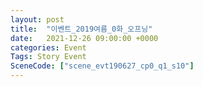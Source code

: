 ```yaml
---
layout: post
title:  "이벤트_2019여름_0화_오프닝"
date:   2021-12-26 09:00:00 +0000
categories: Event
Tags: Story Event
SceneCode: ["scene_evt190627_cp0_q1_s10"]
---
```

